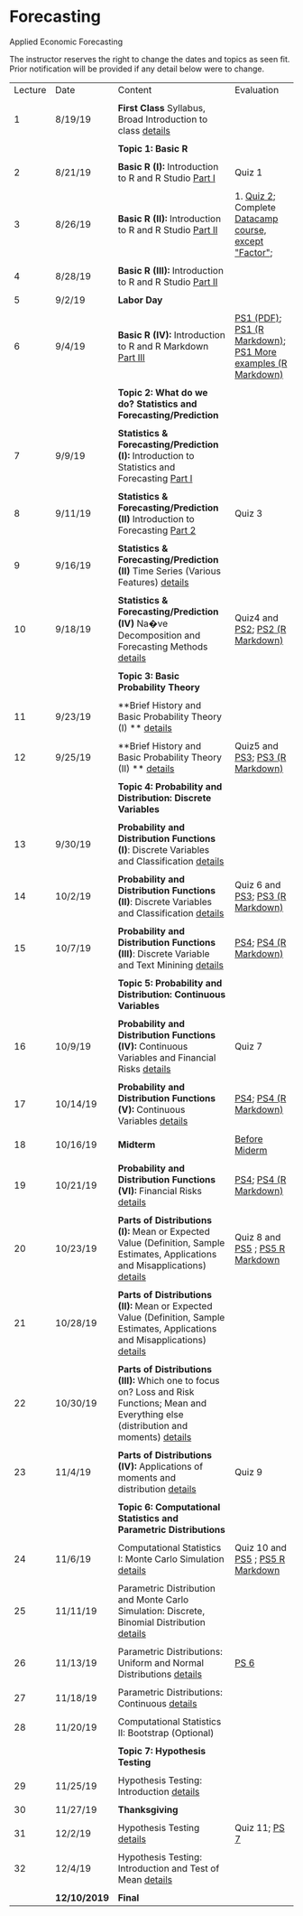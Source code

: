 # Forecasting
Applied Economic Forecasting

The instructor reserves the right to change the dates and topics as seen fit. Prior notification will be provided if any detail below were to change.


|         |                |                                                                                                                                                                                                    |                                                                                                                                    | 
|---------|----------------|----------------------------------------------------------------------------------------------------------------------------------------------------------------------------------------------------|------------------------------------------------------------------------------------------------------------------------------------| 
| Lecture | Date           | Content                                                                                                                                                                                            | Evaluation                                                                                                                         | 
|         |                |                                                                                                                                                                                                    |                                                                                                                                    | 
| 1       | 8/19/19        | **First Class** Syllabus, Broad Introduction to class [details](summary/lecture-firstday.md)                                                                                                       |                                                                                                                                    | 
|         |                |                                                                                                                                                                                                    |                                                                                                                                    | 
|         |                | **Topic 1: Basic R**                                                                                                                                                                               |                                                                                                                                    | 
|         |                |                                                                                                                                                                                                    |                                                                                                                                    | 
| 2       | 8/21/19        | **Basic R (I):** Introduction to R and R Studio  [Part I](summary/lecture-intro_to_R01.md)                                                                                                         | Quiz 1                                                                                                                             | 
|         |                |                                                                                                                                                                                                    |                                                                                                                                    | 
| 3       | 8/26/19        | **Basic R (II):** Introduction to R and R Studio  [Part II](summary/lecture-intro_to_R02.md)                                                                                                       | 1. [Quiz 2](quiz/quiz2.Rmd); Complete [Datacamp course, except "Factor"](https://www.datacamp.com/courses/free-introduction-to-r); | 
|         |                |                                                                                                                                                                                                    |                                                                                                                                    | 
| 4       | 8/28/19        | **Basic R (III):** Introduction to R and R Studio  [Part II](summary/lecture-intro_to_R02.md)                                                                                                      |                                                                                                                                    | 
|         |                |                                                                                                                                                                                                    |                                                                                                                                    | 
| 5       | 9/2/19         | **Labor Day**                                                                                                                                                                                      |                                                                                                                                    | 
|         |                |                                                                                                                                                                                                    |                                                                                                                                    | 
| 6       | 9/4/19         | **Basic R (IV):** Introduction to R and R Markdown  [Part III](summary/lecture-intro_to_R03.md)                                                                                                    | [PS1 (PDF)](ps/ps1.pdf); [PS1 (R Markdown)](ps/ps1.Rmd);  [PS1 More examples (R Markdown)](ps/ps1_datacamp.Rmd)                    | 
|         |                |                                                                                                                                                                                                    |                                                                                                                                    | 
|         |                | **Topic 2: What do we do? Statistics and Forecasting/Prediction**                                                                                                                                  |                                                                                                                                    | 
|         |                |                                                                                                                                                                                                    |                                                                                                                                    | 
| 7       | 9/9/19         | **Statistics & Forecasting/Prediction (I):** Introduction to Statistics and Forecasting [Part I](summary/lecture-intro_to_statistics01.md)                                                         |                                                                                                                                    | 
|         |                |                                                                                                                                                                                                    |                                                                                                                                    | 
| 8       | 9/11/19        | **Statistics & Forecasting/Prediction (II)** Introduction to Forecasting  [Part 2](summary/lecture-intro_to_statistics02.md)                                                                       | Quiz 3                                                                                                                             | 
|         |                |                                                                                                                                                                                                    |                                                                                                                                    | 
| 9       | 9/16/19        | **Statistics & Forecasting/Prediction (II)** Time Series (Various Features)  [details](summary/lecture-intro_to_statistics03.md)                                                                   |                                                                                                                                    | 
|         |                |                                                                                                                                                                                                    |                                                                                                                                    | 
| 10      | 9/18/19        | **Statistics & Forecasting/Prediction (IV)** Na�ve Decomposition and Forecasting Methods  [details](summary/lecture-intro_to_statistics03.md)                                                      | Quiz4 and [PS2](ps/ps2.pdf); [PS2 (R Markdown)](ps/ps2.Rmd)                                                                        | 
|         |                |                                                                                                                                                                                                    |                                                                                                                                    | 
|         |                | **Topic 3: Basic Probability Theory**                                                                                                                                                              |                                                                                                                                    | 
|         |                |                                                                                                                                                                                                    |                                                                                                                                    | 
| 11      | 9/23/19        | **Brief History and Basic Probability Theory (I) ** [details](summary/lecture-intro_to_prob.md)                                                                                                    |                                                                                                                                    | 
|         |                |                                                                                                                                                                                                    |                                                                                                                                    | 
| 12      | 9/25/19        | **Brief History and Basic Probability Theory (II) ** [details](summary/lecture-intro_to_prob.md)                                                                                                   | Quiz5 and [PS3](ps/ps3.pdf); [PS3 (R Markdown)](ps/ps3.Rmd)                                                                        | 
|         |                |                                                                                                                                                                                                    |                                                                                                                                    | 
|         |                | **Topic 4: Probability and Distribution: Discrete Variables**                                                                                                                                      |                                                                                                                                    | 
|         |                |                                                                                                                                                                                                    |                                                                                                                                    | 
| 13      | 9/30/19        | **Probability and Distribution Functions (I)**: Discrete Variables and Classification   [details](summary/lecture-random-variable_discrete.md)                                                     |                                                                                                                                    | 
|         |                |                                                                                                                                                                                                    |                                                                                                                                    | 
| 14      | 10/2/19        | **Probability and Distribution Functions (II)**: Discrete Variables and Classification   [details](summary/lecture-random-variable_discrete.md)                                                    | Quiz 6 and [PS3](ps/ps3.pdf); [PS3 (R Markdown)](ps/ps3.Rmd)                                                                       | 
|         |                |                                                                                                                                                                                                    |                                                                                                                                    | 
| 15      | 10/7/19        | **Probability and Distribution Functions (III)**: Discrete Variable and Text Minining [details](summary/lecture-text_analysis.md)                                                                  | [PS4](ps/ps4.pdf); [PS4 (R Markdown)](ps/ps4.Rmd)                                                                                  | 
|         |                |                                                                                                                                                                                                    |                                                                                                                                    | 
|         |                | **Topic 5: Probability and Distribution: Continuous Variables**                                                                                                                                    |                                                                                                                                    | 
|         |                |                                                                                                                                                                                                    |                                                                                                                                    | 
| 16      | 10/9/19        | **Probability and Distribution Functions (IV):** Continuous Variables and Financial Risks [details](summary/lecture-random-variable_continuous.md)                                                 | Quiz 7                                                                                                                             | 
|         |                |                                                                                                                                                                                                    |                                                                                                                                    | 
| 17      | 10/14/19       | **Probability and Distribution Functions (V):** Continuous Variables  [details](summary/lecture-random-variable_continuous.md)                                                                     | [PS4](ps/ps4.pdf); [PS4 (R Markdown)](ps/ps4.Rmd)                                                                                  | 
|         |                |                                                                                                                                                                                                    |                                                                                                                                    | 
| 18      | 10/16/19       | **Midterm**                                                                                                                                                                                        | [Before Miderm](ps/midterm_pre.pdf)                                                                                                | 
|         |                |                                                                                                                                                                                                    |                                                                                                                                    | 
| 19      | 10/21/19       | **Probability and Distribution Functions (VI):** Financial Risks  [details](summary/lecture-random-variable_continuous.md)                                                                         | [PS4](ps/ps4.pdf); [PS4 (R Markdown)](ps/ps4.Rmd)                                                                                  | 
|         |                |                                                                                                                                                                                                    |                                                                                                                                    | 
| 20      | 10/23/19       | **Parts of Distributions (I):** Mean or Expected Value (Definition, Sample Estimates, Applications and Misapplications) [details](summary/lecture-random-variable_continuous02.md)                 |  Quiz 8 and [PS5](ps/ps5.pdf) ; [PS5 R Markdown](ps/ps5.Rmd)                                                                                                      | 
|         |                |                                                                                                                                                                                                    |                                                                                                                                    | 
| 21      | 10/28/19       | **Parts of Distributions (II):** Mean or Expected Value (Definition, Sample Estimates, Applications and Misapplications) [details](summary/lecture-random-variable_continuous02.md)                |                                                                                                                                    | 
|         |                |                                                                                                                                                                                                    |                                                                                                                                    | 
| 22      | 10/30/19       | **Parts of Distributions (III):** Which one to focus on? Loss and Risk Functions; Mean and Everything else (distribution and moments) [details](summary/lecture-random-variable_continuous03.md)   |                                                                                                                                    | 
|         |                |                                                                                                                                                                                                    |                                                                                                                                    | 
| 23      | 11/4/19        | **Parts of Distributions (IV):** Applications of moments and distribution [details](summary/lecture-random-variable_continuous04.md)                                                               | Quiz 9                                                                                                                             | 
|         |                |                                                                                                                                                                                                    |                                                                                                                                    | 
|         |                | **Topic 6: Computational Statistics and Parametric Distributions**                                                                                                                                 |                                                                                                                                    | 
|         |                |                                                                                                                                                                                                    |                                                                                                                                    | 
| 24      | 11/6/19        | Computational Statistics I: Monte Carlo Simulation   [details](summary/lecture-random-variable_MC01.md)                                                                                                                    | Quiz 10        and [PS5](ps/ps5.pdf) ; [PS5 R Markdown](ps/ps5.Rmd)                                                                                                                         | 
|         |                |                                                                                                                                                                                                    |                                                                                                                                    | 
| 25      | 11/11/19       | Parametric Distribution and Monte Carlo Simulation: Discrete, Binomial Distribution   [details](summary/lecture-random-variable_MC01.md)                                                                                   |                                                                                                                                    | 
|         |                |                                                                                                                                                                                                    |                                                                                                                                    | 
| 26      | 11/13/19       | Parametric Distributions: Uniform and Normal Distributions  [details](summary/lecture-random-variable_MC02.md)                                                                                                             | [PS 6](ps/ps6.pdf)                                                                                                                 | 
|         |                |                                                                                                                                                                                                    |                                                                                                                                    | 
| 27      | 11/18/19       | Parametric Distributions: Continuous  [details](summary/lecture-random-variable_MC03.md)                                                                                                                                   |                                                                                                                                    | 
|         |                |                                                                                                                                                                                                    |                                                                                                                                    | 
| 28      | 11/20/19       | Computational Statistics II: Bootstrap (Optional)                                                                                                                                                  |                                                                                                                                    | 
|         |                |                                                                                                                                                                                                    |                                                                                                                                    | 
|         |                | **Topic 7: Hypothesis Testing**                                                                                                                                                                    |                                                                                                                                    | 
|         |                |                                                                                                                                                                                                    |                                                                                                                                    | 
| 29      | 11/25/19       | Hypothesis Testing: Introduction [details](summary/lecture-hypothesis_testing01.md)                                                                                                                |                                                                                                                                    | 
|         |                |                                                                                                                                                                                                    |                                                                                                                                    | 
| 30      | 11/27/19       | **Thanksgiving**                                                                                                                                                                                   |                                                                                                                                    | 
|         |                |                                                                                                                                                                                                    |                                                                                                                                    | 
| 31      | 12/2/19        | Hypothesis Testing [details](summary/lecture-hypothesis_testing01.md)                                                                                                                              | Quiz 11; [PS 7](ps/ps7.pdf)                                                                                                        | 
|         |                |                                                                                                                                                                                                    |                                                                                                                                    | 
| 32      | 12/4/19        | Hypothesis Testing: Introduction and Test of Mean      [details](summary/lecture-hypothesis_testing02.md)                                                                                               |                                                                                                                                    | 
|         |                |                                                                                                                                                                                                    |                                                                                                                                    | 
|         | **12/10/2019** | **Final**                                                                                                                                                                                          |                                                                                                                                    | 
